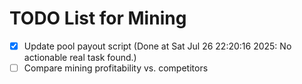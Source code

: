 # TODO List for Mining

- [x] Update pool payout script  (Done at Sat Jul 26 22:20:16 2025: No actionable real task found.)
- [ ] Compare mining profitability vs. competitors